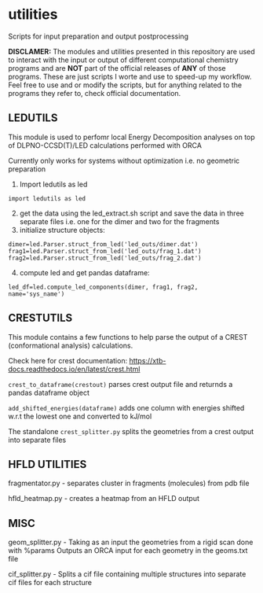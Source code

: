 # utilities
Scripts for input preparation and output postprocessing

**DISCLAMER:** The modules and utilities presented in this repository are used to interact with the input or output of different computational chemistry programs and are **NOT** part of the official releases of **ANY** of those programs. These are just scripts I worte and use to speed-up my workflow. Feel free to use and or modify the scripts, but for anything related to the programs they refer to, check official documentation. 


## LEDUTILS
This module is used to perfomr local Energy Decomposition analyses on top of DLPNO-CCSD(T)/LED calculations performed with ORCA

Currently only works for systems without optimization i.e. no geometric preparation

1) Import ledutils as led
```
import ledutils as led
```

2) get the data using the led_extract.sh script and save the data in three separate files i.e. one for the dimer and two for the fragments
3) initialize structure objects:
```
dimer=led.Parser.struct_from_led('led_outs/dimer.dat')
frag1=led.Parser.struct_from_led('led_outs/frag_1.dat')
frag2=led.Parser.struct_from_led('led_outs/frag_2.dat')
```
4) compute led and get pandas dataframe:
```
led_df=led.compute_led_components(dimer, frag1, frag2, name='sys_name')
```

## CRESTUTILS

This module contains a few functions to help parse the output of a CREST (conformational analysis) calculations. 

Check here for crest documentation: https://xtb-docs.readthedocs.io/en/latest/crest.html

`crest_to_dataframe(crestout)` parses crest output file and returnds a pandas dataframe object

`add_shifted_energies(dataframe)` adds one column with energies shifted w.r.t the lowest one and converted to kJ/mol

The standalone `crest_splitter.py` splits the geometries from a crest output into separate files


## HFLD UTILITIES

fragmentator.py - separates cluster in fragments (molecules) from pdb file

hfld_heatmap.py - creates a heatmap from an HFLD output

## MISC

geom_splitter.py - Taking as an input the geometries from a rigid scan done with %params
                    Outputs an ORCA input for each geometry in the geoms.txt file

cif_splitter.py - Splits a cif file containing multiple structures into separate cif files for each structure
